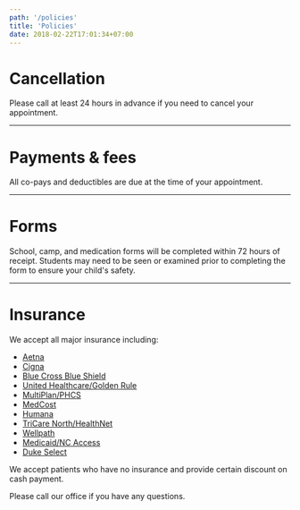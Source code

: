 ```yaml
---
path: '/policies'
title: 'Policies'
date: 2018-02-22T17:01:34+07:00
---
```


# Cancellation

Please call at least 24 hours in advance if you need to cancel your appointment.

---

# Payments & fees

All co-pays and deductibles are due at the time of your appointment.

--- 

# Forms

School, camp, and medication forms will be completed within 72 hours of receipt. Students may need to be seen or examined prior to completing the form to ensure your child's safety.

--- 

# Insurance

We accept all major insurance including:

- [Aetna](https://www.aetna.com/)
- [Cigna](https://www.cigna.com/)
- [Blue Cross Blue Shield](https://www.bcbs.com/)
- [United Healthcare/Golden Rule](https://www.uhc.com/)
- [MultiPlan/PHCS](https://www.multiplan.us/)
- [MedCost](https://www.medcost.com/)
- [Humana](https://www.humana.com/)
- [TriCare North/HealthNet](https://www.tricare.mil/)
- [Wellpath](https://wellpathcare.com/)
- [Medicaid/NC Access](https://www.medicaid.gov/)
- [Duke Select](https://hr.duke.edu/benefits/medical/medical-insurance)

We accept patients who have no insurance and provide certain discount on cash payment. 

Please call our office if you have any questions.